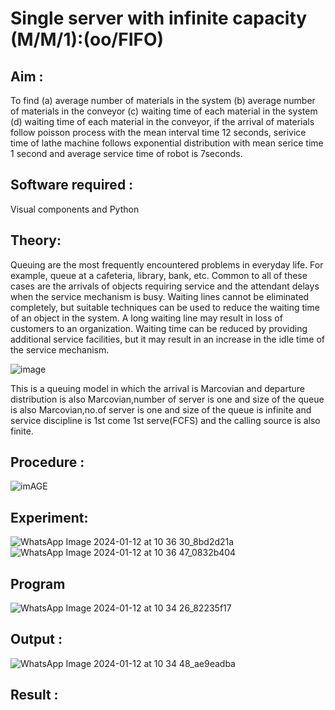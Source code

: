 # Single server with infinite capacity (M/M/1):(oo/FIFO)
## Aim :
To find (a) average number of materials in the system (b) average number of materials in the conveyor (c) waiting time of each material in the system (d) waiting time of each material in the conveyor, if the arrival  of materials follow poisson process with the mean interval time 12 seconds, serivice time of lathe machine follows exponential distribution with mean serice time 1 second and average service time of robot is 7seconds.

## Software required :
Visual components and Python

## Theory:
Queuing are the most frequently encountered problems in everyday life. For example, queue at a cafeteria, library, bank, etc. Common to all of these cases are the arrivals of objects requiring service and the attendant delays when the service mechanism is busy. Waiting lines cannot be eliminated completely, but suitable techniques can be used to reduce the waiting time of an object in the system. A long waiting line may result in loss of customers to an organization. Waiting time can be reduced by providing additional service facilities, but it may result in an increase in the idle time of the service mechanism.

![image](1.png)

This is a queuing model in which the arrival is Marcovian and departure distribution is also Marcovian,number of server is one and size of the queue is also Marcovian,no.of server is one and size of the queue is infinite and service discipline is 1st come 1st serve(FCFS) and the calling source is also finite.

## Procedure :

![imAGE](2.png)



## Experiment:
![WhatsApp Image 2024-01-12 at 10 36 30_8bd2d21a](https://github.com/subha2406/Single-server-infinite-capacity---Markov-Model/assets/155226504/e8f87fb4-4c13-4e0f-919d-defb9bb24078)
![WhatsApp Image 2024-01-12 at 10 36 47_0832b404](https://github.com/subha2406/Single-server-infinite-capacity---Markov-Model/assets/155226504/f014449a-a4eb-4986-ab37-e9deb0c928ad)


 
## Program
![WhatsApp Image 2024-01-12 at 10 34 26_82235f17](https://github.com/subha2406/Single-server-infinite-capacity---Markov-Model/assets/155226504/5616f90f-d064-4e1a-b622-1f4f9c95058a)

## Output :
![WhatsApp Image 2024-01-12 at 10 34 48_ae9eadba](https://github.com/subha2406/Single-server-infinite-capacity---Markov-Model/assets/155226504/48c5b11e-d46e-4c43-a29f-df83687e12b8)

## Result :


